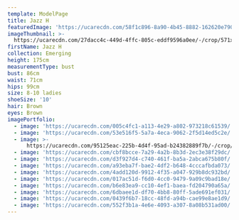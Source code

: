 ```yaml
---
template: ModelPage
title: Jazz H
featuredImage: 'https://ucarecdn.com/58f1c896-8a90-4b45-8882-162620e79000/'
imageThumbnail: >-
  https://ucarecdn.com/27dacc4c-449d-4ffc-805c-eddf9596a0ee/-/crop/571x728/201,269/-/preview/
firstName: Jazz H
collection: Emerging
height: 175cm
measurementType: bust
bust: 86cm
waist: 71cm
hips: 99cm
size: 8-10 ladies
shoeSize: '10'
hair: Brown
eyes: Brown
imagePortfolio:
  - image: 'https://ucarecdn.com/005c4fc1-a113-4e29-a802-973218c61539/'
  - image: 'https://ucarecdn.com/53e516f5-5a7a-4eca-9062-2f5d14ed5c2e/'
  - image: >-
      https://ucarecdn.com/95125eac-225b-4d4f-95ad-b24382889f7b/-/crop/1044x1218/0,196/-/preview/
  - image: 'https://ucarecdn.com/cbf8bcce-7a29-4a2b-8b3d-2ec3e38f29dc/'
  - image: 'https://ucarecdn.com/d3f927d4-c740-461f-ba5a-2abca675b80f/'
  - image: 'https://ucarecdn.com/a93eba7f-bae2-4df2-b648-4cccafbda073/'
  - image: 'https://ucarecdn.com/4add120d-9912-4f35-a047-929b8dc932bd/'
  - image: 'https://ucarecdn.com/017ac51d-f6d0-4cc0-9479-9a09c9bad18e/'
  - image: 'https://ucarecdn.com/b6e83ea9-cc10-4ef1-baea-fd204790a65a/'
  - image: 'https://ucarecdn.com/6dbaee1d-df70-4bb8-80ff-5ade691ef031/'
  - image: 'https://ucarecdn.com/0439f6b7-18cc-48fd-a94b-cae99e8ae1d9/'
  - image: 'https://ucarecdn.com/552f3b1a-4e6e-4093-a307-8a08b531ad00/'
---
```


